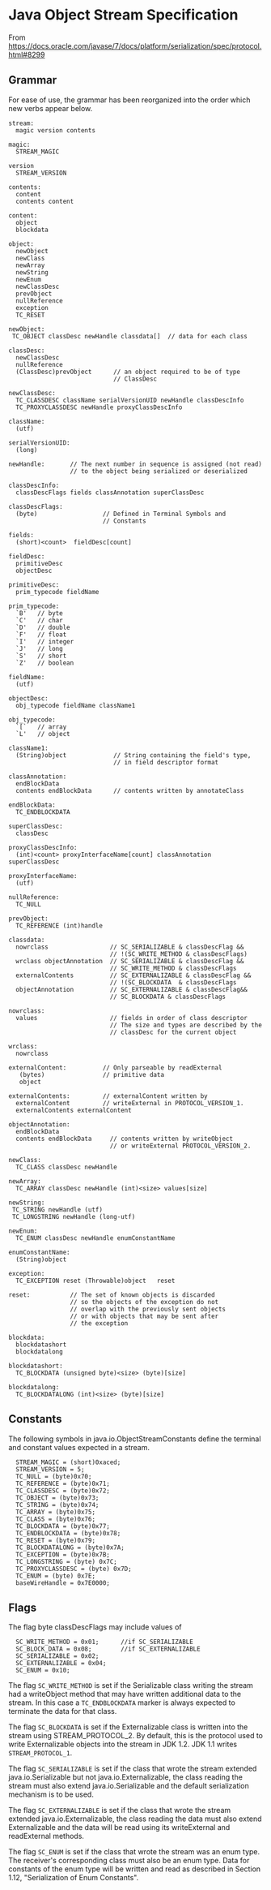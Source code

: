 # Java Object Stream Specification
From https://docs.oracle.com/javase/7/docs/platform/serialization/spec/protocol.html#8299

## Grammar
For ease of use, the grammar has been reorganized into the order which new verbs appear below.

```
stream:
  magic version contents

magic:
  STREAM_MAGIC

version
  STREAM_VERSION

contents:
  content
  contents content

content:
  object
  blockdata

object:
  newObject
  newClass
  newArray
  newString
  newEnum
  newClassDesc
  prevObject
  nullReference
  exception
  TC_RESET

newObject:
 TC_OBJECT classDesc newHandle classdata[]  // data for each class

classDesc:
  newClassDesc
  nullReference
  (ClassDesc)prevObject      // an object required to be of type
                             // ClassDesc

newClassDesc:
  TC_CLASSDESC className serialVersionUID newHandle classDescInfo
  TC_PROXYCLASSDESC newHandle proxyClassDescInfo

className:
  (utf)

serialVersionUID:
  (long)

newHandle:       // The next number in sequence is assigned (not read)
                 // to the object being serialized or deserialized

classDescInfo:
  classDescFlags fields classAnnotation superClassDesc

classDescFlags:
  (byte)                  // Defined in Terminal Symbols and
                          // Constants

fields:
  (short)<count>  fieldDesc[count]

fieldDesc:
  primitiveDesc
  objectDesc

primitiveDesc:
  prim_typecode fieldName

prim_typecode:
  `B'	// byte
  `C'	// char
  `D'	// double
  `F'	// float
  `I'	// integer
  `J'	// long
  `S'	// short
  `Z'	// boolean

fieldName:
  (utf)

objectDesc:
  obj_typecode fieldName className1

obj_typecode:
  `[`	// array
  `L'	// object

className1:
  (String)object             // String containing the field's type,
                             // in field descriptor format

classAnnotation:
  endBlockData
  contents endBlockData      // contents written by annotateClass

endBlockData:
  TC_ENDBLOCKDATA

superClassDesc:
  classDesc

proxyClassDescInfo:
  (int)<count> proxyInterfaceName[count] classAnnotation superClassDesc

proxyInterfaceName:
  (utf)

nullReference:
  TC_NULL

prevObject:
  TC_REFERENCE (int)handle

classdata:
  nowrclass                 // SC_SERIALIZABLE & classDescFlag &&
                            // !(SC_WRITE_METHOD & classDescFlags)
  wrclass objectAnnotation  // SC_SERIALIZABLE & classDescFlag &&
                            // SC_WRITE_METHOD & classDescFlags
  externalContents          // SC_EXTERNALIZABLE & classDescFlag &&
                            // !(SC_BLOCKDATA  & classDescFlags
  objectAnnotation          // SC_EXTERNALIZABLE & classDescFlag&&
                            // SC_BLOCKDATA & classDescFlags

nowrclass:
  values                    // fields in order of class descriptor
                            // The size and types are described by the
                            // classDesc for the current object

wrclass:
  nowrclass

externalContent:          // Only parseable by readExternal
   (bytes)                // primitive data
   object

externalContents:         // externalContent written by
  externalContent         // writeExternal in PROTOCOL_VERSION_1.
  externalContents externalContent

objectAnnotation:
  endBlockData
  contents endBlockData     // contents written by writeObject
                            // or writeExternal PROTOCOL_VERSION_2.

newClass:
  TC_CLASS classDesc newHandle

newArray:
  TC_ARRAY classDesc newHandle (int)<size> values[size]

newString:
 TC_STRING newHandle (utf)
 TC_LONGSTRING newHandle (long-utf)

newEnum:
  TC_ENUM classDesc newHandle enumConstantName

enumConstantName:
  (String)object

exception:
  TC_EXCEPTION reset (Throwable)object	 reset

reset:           // The set of known objects is discarded
                 // so the objects of the exception do not
                 // overlap with the previously sent objects
                 // or with objects that may be sent after
                 // the exception

blockdata:
  blockdatashort
  blockdatalong

blockdatashort:
  TC_BLOCKDATA (unsigned byte)<size> (byte)[size]

blockdatalong:
  TC_BLOCKDATALONG (int)<size> (byte)[size]
```

## Constants
The following symbols in java.io.ObjectStreamConstants define the terminal and constant values expected in a stream.

```
  STREAM_MAGIC = (short)0xaced;
  STREAM_VERSION = 5;
  TC_NULL = (byte)0x70;
  TC_REFERENCE = (byte)0x71;
  TC_CLASSDESC = (byte)0x72;
  TC_OBJECT = (byte)0x73;
  TC_STRING = (byte)0x74;
  TC_ARRAY = (byte)0x75;
  TC_CLASS = (byte)0x76;
  TC_BLOCKDATA = (byte)0x77;
  TC_ENDBLOCKDATA = (byte)0x78;
  TC_RESET = (byte)0x79;
  TC_BLOCKDATALONG = (byte)0x7A;
  TC_EXCEPTION = (byte)0x7B;
  TC_LONGSTRING = (byte) 0x7C;
  TC_PROXYCLASSDESC = (byte) 0x7D;
  TC_ENUM = (byte) 0x7E;
  baseWireHandle = 0x7E0000;
```

## Flags
The flag byte classDescFlags may include values of

```
  SC_WRITE_METHOD = 0x01;      //if SC_SERIALIZABLE
  SC_BLOCK_DATA = 0x08;        //if SC_EXTERNALIZABLE
  SC_SERIALIZABLE = 0x02;
  SC_EXTERNALIZABLE = 0x04;
  SC_ENUM = 0x10;
```

  The flag `SC_WRITE_METHOD` is set if the Serializable class writing the stream had a writeObject method that may have written additional data to the stream. In this case a `TC_ENDBLOCKDATA` marker is always expected to terminate the data for that class.

  The flag `SC_BLOCKDATA` is set if the Externalizable class is written into the stream using STREAM_PROTOCOL_2. By default, this is the protocol used to write Externalizable objects into the stream in JDK 1.2. JDK 1.1 writes `STREAM_PROTOCOL_1`.

  The flag `SC_SERIALIZABLE` is set if the class that wrote the stream extended java.io.Serializable but not java.io.Externalizable, the class reading the stream must also extend java.io.Serializable and the default serialization mechanism is to be used.

  The flag `SC_EXTERNALIZABLE` is set if the class that wrote the stream extended java.io.Externalizable, the class reading the data must also extend Externalizable and the data will be read using its writeExternal and readExternal methods.

  The flag `SC_ENUM` is set if the class that wrote the stream was an enum type. The receiver's corresponding class must also be an enum type. Data for constants of the enum type will be written and read as described in Section 1.12, "Serialization of Enum Constants".
